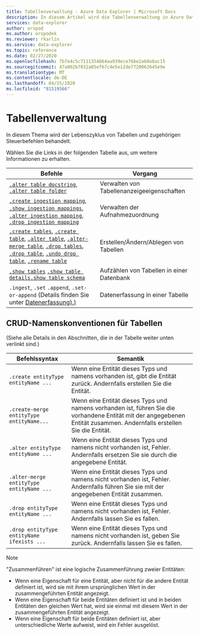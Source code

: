 ```yaml
---
title: Tabellenverwaltung - Azure Data Explorer | Microsoft Docs
description: In diesem Artikel wird die Tabellenverwaltung in Azure Data Explorer beschrieben.
services: data-explorer
author: orspod
ms.author: orspodek
ms.reviewer: rkarlin
ms.service: data-explorer
ms.topic: reference
ms.date: 02/27/2020
ms.openlocfilehash: 7b7e4c5c7111354864aa939ece76be2ab0a8ac15
ms.sourcegitcommit: 47a002b7032a05ef67c4e5e12de7720062645e9e
ms.translationtype: MT
ms.contentlocale: de-DE
ms.lasthandoff: 04/15/2020
ms.locfileid: "81519566"
---
```

# <a name="tables-management"></a>Tabellenverwaltung

In diesem Thema wird der Lebenszyklus von Tabellen und zugehörigen Steuerbefehlen behandelt.

Wählen Sie die Links in der folgenden Tabelle aus, um weitere Informationen zu erhalten.

| Befehle                                                                                                                 | Vorgang                       |
|--------------------------------------------------------------------------------------------------------------------------|---------------------------------|
| [`.alter table docstring`](alter-table-docstring-command.md), [`.alter table folder`](alter-table-folder-command.md)                                                                                                                                                                                                   | Verwalten von Tabellenanzeigeeigenschaften |
| [`.create ingestion mapping`](create-ingestion-mapping-command.md), [`.show ingestion mappings`](show-ingestion-mapping-command.md), [`.alter ingestion mapping`](alter-ingestion-mapping-command.md), [`.drop ingestion mapping`](drop-ingestion-mapping-command.md)                                                                    | Verwalten der Aufnahmezuordnung        |
| [`.create tables`](create-tables-command.md), [`.create table`](create-table-command.md), [`.alter table`](alter-table-command.md), [`.alter-merge table`](alter-table-command.md), [`.drop tables`](drop-table-command.md), [`.drop table`](drop-table-command.md), [`.undo drop table`](undo-drop-table-command.md), [`.rename table`](rename-table-command.md) | Erstellen/Ändern/Ablegen von Tabellen       |
| [`.show tables`](show-tables-command.md) [`.show table details`](show-table-details-command.md)[`.show table schema`](show-table-schema-command.md)                                                                                      | Aufzählen von Tabellen in einer Datenbank  |
| `.ingest`, `.set` `.append`, `.set-or-append` (Details finden Sie unter [Datenerfassung).)](./data-ingestion/index.md)                                                                                                                                                                                      | Datenerfassung in einer Tabelle     |

## <a name="crud-naming-conventions-for-tables"></a>CRUD-Namenskonventionen für Tabellen 
(Siehe alle Details in den Abschnitten, die in der Tabelle weiter unten verlinkt sind.)
 
| Befehlssyntax                             | Semantik                                                                                                             |
|--------------------------------------------|-----------------------------------------------------------------------------------------------------------------------|
| `.create entityType entityName ...`        | Wenn eine Entität dieses Typs und namens vorhanden ist, gibt die Entität zurück. Andernfalls erstellen Sie die Entität.                          |
| `.create-merge entityType entityName...`   | Wenn eine Entität dieses Typs und namens vorhanden ist, führen Sie die vorhandene Entität mit der angegebenen Entität zusammen. Andernfalls erstellen Sie die Entität. |
| `.alter entityType entityName ...`         | Wenn eine Entität dieses Typs und namens nicht vorhanden ist, Fehler. Andernfalls ersetzen Sie sie durch die angegebene Entität.            |
| `.alter-merge entityType entityName ...`   | Wenn eine Entität dieses Typs und namens nicht vorhanden ist, Fehler. Andernfalls führen Sie sie mit der angegebenen Entität zusammen.              |
| `.drop entityType entityName ...`          | Wenn eine Entität dieses Typs und namens nicht vorhanden ist, Fehler. Andernfalls lassen Sie es fallen.                                         |
| `.drop entityType entityName ifexists ...` | Wenn eine Entität dieses Typs und namens nicht vorhanden ist, geben Sie zurück. Andernfalls lassen Sie es fallen.                                        |
 
> [!NOTE]
> "Zusammenführen" ist eine logische Zusammenführung zweier Entitäten:
>
> * Wenn eine Eigenschaft für eine Entität, aber nicht für die andere Entität definiert ist, wird sie mit ihrem ursprünglichen Wert in der zusammengeführten Entität angezeigt.
> * Wenn eine Eigenschaft für beide Entitäten definiert ist und in beiden Entitäten den gleichen Wert hat, wird sie einmal mit diesem Wert in der zusammengeführten Entität angezeigt.
> * Wenn eine Eigenschaft für beide Entitäten definiert ist, aber unterschiedliche Werte aufweist, wird ein Fehler ausgelöst.